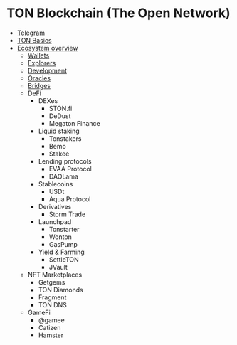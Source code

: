 # TON Blockchain (The Open Network)

* [Telegram](./telegram.md) 
* [TON Basics](./basics.md)
* [Ecosystem overview](./ecosystem.md)
  - [Wallets](./wallets.md)
  - [Explorers](./explorers.md)
  - [Development](./development.md)
  - [Oracles](./oracles.md)
  - [Bridges](./bridges.md)
  - DeFi
    * DEXes
      - STON.fi
      - DeDust
      - Megaton Finance
    * Liquid staking
      - Tonstakers
      - Bemo
      - Stakee
    * Lending protocols
      - EVAA Protocol
      - DAOLama
    * Stablecoins
      - USDt
      - Aqua Protocol
    * Derivatives
      - Storm Trade
    * Launchpad
      - Tonstarter
      - Wonton
      - GasPump
    * Yield & Farming
      - SettleTON
      - JVault
   - NFT Marketplaces
      * Getgems
      * TON Diamonds
      * Fragment
      * TON DNS
   - GameFi
     * @gamee
     * Catizen
     * Hamster
   
